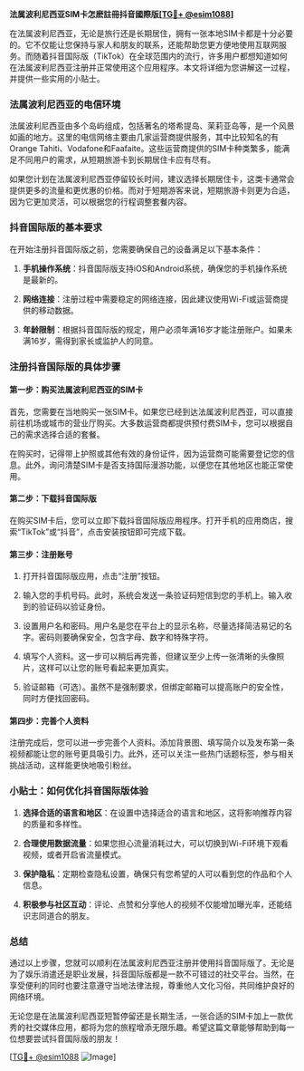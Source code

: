 **法属波利尼西亚SIM卡怎麽註冊抖音國際版[[TG💪+ @esim1088](https://t.me/s/esim1088)]**

在法属波利尼西亚，无论是旅行还是长期居住，拥有一张本地SIM卡都是十分必要的。它不仅能让您保持与家人和朋友的联系，还能帮助您更方便地使用互联网服务。而随着抖音国际版（TikTok）在全球范围内的流行，许多用户都想知道如何在法属波利尼西亚注册并正常使用这个应用程序。本文将详细为您讲解这一过程，并提供一些实用的小贴士。

### 法属波利尼西亚的电信环境

法属波利尼西亚由多个岛屿组成，包括著名的塔希提岛、茉莉亚岛等，是一个风景如画的地方。这里的电信网络主要由几家运营商提供服务，其中比较知名的有Orange Tahiti、Vodafone和Faafaite。这些运营商提供的SIM卡种类繁多，能满足不同用户的需求，从短期旅游卡到长期居住卡应有尽有。

如果您计划在法属波利尼西亚停留较长时间，建议选择长期居住卡，这类卡通常会提供更多的流量和更优惠的价格。而对于短期游客来说，短期旅游卡则更为合适，因为它更加灵活，可以根据您的行程调整套餐内容。

### 抖音国际版的基本要求

在开始注册抖音国际版之前，您需要确保自己的设备满足以下基本条件：

1. **手机操作系统**：抖音国际版支持iOS和Android系统，确保您的手机操作系统是最新的。
   
2. **网络连接**：注册过程中需要稳定的网络连接，因此建议使用Wi-Fi或运营商提供的移动数据。

3. **年龄限制**：根据抖音国际版的规定，用户必须年满16岁才能注册账户。如果未满16岁，需得到家长或监护人的同意。

### 注册抖音国际版的具体步骤

#### 第一步：购买法属波利尼西亚的SIM卡

首先，您需要在当地购买一张SIM卡。如果您已经到达法属波利尼西亚，可以直接前往机场或城市的营业厅购买。大多数运营商都提供预付费SIM卡，您可以根据自己的需求选择合适的套餐。

在购买时，记得带上护照或其他有效的身份证件，因为运营商可能需要登记您的信息。此外，询问清楚SIM卡是否支持国际漫游功能，以便您在其他地区也能正常使用。

#### 第二步：下载抖音国际版

在购买SIM卡后，您可以立即下载抖音国际版应用程序。打开手机的应用商店，搜索“TikTok”或“抖音”，点击安装按钮即可完成下载。

#### 第三步：注册账号

1. 打开抖音国际版应用，点击“注册”按钮。
   
2. 输入您的手机号码。此时，系统会发送一条验证码短信到您的手机上。输入收到的验证码以验证身份。

3. 设置用户名和密码。用户名是您在平台上的显示名称，尽量选择简洁易记的名字。密码则要确保安全，包含字母、数字和特殊字符。

4. 填写个人资料。这一步可以稍后再完善，但建议至少上传一张清晰的头像照片，这样可以让您的账号看起来更加真实。

5. 验证邮箱（可选）。虽然不是强制要求，但绑定邮箱可以提高账户的安全性，同时方便找回密码。

#### 第四步：完善个人资料

注册完成后，您可以进一步完善个人资料。添加背景图、填写简介以及发布第一条视频都能让您的账号更具吸引力。此外，还可以关注一些热门话题标签，参与相关挑战活动，这样能更快地吸引粉丝。

### 小贴士：如何优化抖音国际版体验

1. **选择合适的语言和地区**：在设置中选择适合的语言和地区，这将影响推荐内容的质量和多样性。

2. **合理使用数据流量**：如果您担心流量消耗过大，可以切换到Wi-Fi环境下观看视频，或者开启省流量模式。

3. **保护隐私**：定期检查隐私设置，确保只有您希望的人可以看到您的作品和个人信息。

4. **积极参与社区互动**：评论、点赞和分享他人的视频不仅能增加曝光率，还能结识志同道合的朋友。

### 总结

通过以上步骤，您就可以顺利在法属波利尼西亚注册并使用抖音国际版了。无论是为了娱乐消遣还是职业发展，抖音国际版都是一款不可错过的社交平台。当然，在享受便利的同时也要注意遵守当地法律法规，尊重他人文化习俗，共同维护良好的网络环境。

无论您是在法属波利尼西亚短暂停留还是长期生活，一张合适的SIM卡加上一款优秀的社交媒体应用，都将为您的旅程增添无限乐趣。希望这篇文章能够帮助到每一位想要尝试抖音国际版的朋友！

[[TG💪+ @esim1088](https://t.me/s/esim1088) ![Image](https://i.postimg.cc/4NQfJmqS/Snipaste-2025-05-13-00-14-12.png)]